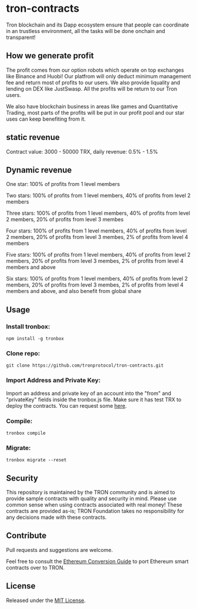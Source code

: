 # tron-contracts

Tron blockchain and its Dapp ecosystem ensure that people can coordinate in an trustless environment, all the tasks will be done onchain and transparent!

## How we generate profit

The profit comes from our option robots which operate on top exchanges like Binance and Huobi! Our platfrom will only deduct minimum management fee and return most of profits to our users. We also provide liquality and lending on DEX like JustSwasp. All the profits will be return to our Tron users.

We also have blockchain business in areas like games and Quantitative Trading, most parts of the profits will be put in our profit pool and our star uses can keep benefiting from it.  

## static revenue

Contract value: 3000 - 50000 TRX, daily revenue: 0.5% - 1.5%

## Dynamic revenue

One star: 100% of profits from 1 level members

Two stars: 100% of profits from 1 level members, 40% of profits from level 2 members

Three stars: 100% of profits from 1 level members, 40% of profits from level 2 members, 20% of profits from level 3 membes 

Four stars: 100% of profits from 1 level members, 40% of profits from level 2 members, 20% of profits from level 3 membes, 2% of profits from level 4 members

Five stars: 100% of profits from 1 level members, 40% of profits from level 2 members, 20% of profits from level 3 membes, 2% of profits from level 4 members and above

Six stars: 100% of profits from 1 level members, 40% of profits from level 2 members, 20% of profits from level 3 membes, 2% of profits from level 4 members and above, and also benefit from global share

## Usage

### Install tronbox:

```npm install -g tronbox```

### Clone repo:

```git clone https://github.com/tronprotocol/tron-contracts.git```

### Import Address and Private Key:

Import an address and private key of an account into the "from" and "privateKey" fields inside the tronbox.js file. Make sure it has test TRX to deploy the contracts. You can request some [here](https://www.trongrid.io/shasta/#request).

### Compile:

```tronbox compile```

### Migrate:

```tronbox migrate --reset```

## Security

This repository is maintained by the TRON community and is aimed to provide sample contracts with quality and security in mind. Please use common sense when using contracts associated with real money! These contracts are provided as-is; TRON Foundation takes no responsibility for any decisions made with these contracts.

## Contribute

Pull requests and suggestions are welcome.

Feel free to consult the [Ethereum Conversion Guide](https://developers.tron.network/docs/converting-ethereum-contracts-to-tron) to port Ethereum smart contracts over to TRON.

## License

Released under the [MIT License](LICENSE).
